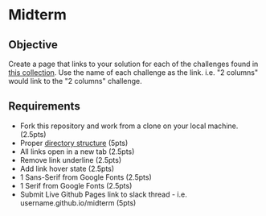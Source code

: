 # Midterm

## Objective
Create a page that links to your solution for each of the challenges found in [this collection](https://codepen.io/collection/XgkBzq/). Use the name of each challenge as the link. i.e. "2 columns" would link to the "2 columns" challenge. 

## Requirements 
* Fork this repository and work from a clone on your local machine. (2.5pts) 
* Proper [directory structure](https://s3-us-west-2.amazonaws.com/s.cdpn.io/35534/directory-structure.png) (5pts)
* All links open in a new tab (2.5pts)
* Remove link underline (2.5pts)
* Add link hover state (2.5pts)
* 1 Sans-Serif from Google Fonts (2.5pts)
* 1 Serif from Google Fonts (2.5pts)
* Submit Live Github Pages link to slack thread - i.e. username.github.io/midterm (5pts)


